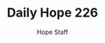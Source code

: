 ---
image: /assets/img/daily-hope-default-artwork.png
title: Daily Hope 226
number: 226
categories:
  - Daily Hope
author: Hope Staff
notes: Daily Hope 226
embed: >-
  <iframe style="border-radius:12px" src="https://open.spotify.com/embed/episode/00Vzb7Gxn7dfJazib0vHrZ?utm_source=generator" width="100%" height="352" frameBorder="0" allowfullscreen="" allow="autoplay; clipboard-write; encrypted-media; fullscreen; picture-in-picture" loading="lazy"></iframe>
---